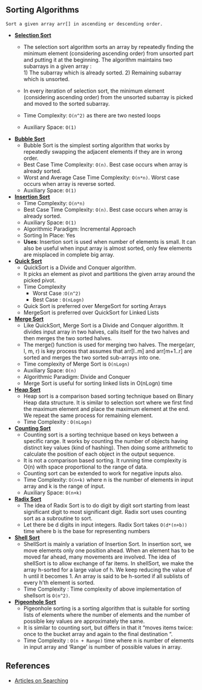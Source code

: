 ## Sorting Algorithms

```
Sort a given array arr[] in ascending or descending order.
```

- **[Selection Sort](Selection%20Sort)**
  - The selection sort algorithm sorts an array by repeatedly finding the minimum element (considering ascending order) from unsorted part and putting it at the beginning. The algorithm maintains two subarrays in a given array :  
        1) The subarray which is already sorted.
        2) Remaining subarray which is unsorted.

  - In every iteration of selection sort, the minimum element (considering ascending order) from the unsorted subarray is picked and moved to the sorted subarray.
  - Time Complexity: `O(n^2)` as there are two nested loops
  - Auxiliary Space: `O(1)`
- **[Bubble Sort](Bubble%20Sort)**
  - Bubble Sort is the simplest sorting algorithm that works by repeatedly swapping the adjacent elements if they are in wrong order.
  - Best Case Time Complexity: `O(n)`. Best case occurs when array is already sorted.
  - Worst and Average Case Time Complexity: `O(n*n)`. Worst case occurs when array is reverse sorted.
  - Auxiliary Space: `O(1)`
- **[Insertion Sort](Insertion%20Sort)**
  - Time Complexity: `O(n*n)`
  - Best Case Time Complexity: `O(n)`. Best case occurs when array is already sorted.
  - Auxiliary Space: `O(1)`
  - Algorithmic Paradigm: Incremental Approach
  - Sorting In Place: Yes
  - **Uses**: Insertion sort is used when number of elements is small. It can also be useful when input array is almost sorted, only few elements are misplaced in complete big array.
- **[Quick Sort](Quick%20Sort)**
   - QuickSort is a Divide and Conquer algorithm. 
   - It picks an element as pivot and partitions the given array around the picked pivot.
   - Time Complexity
      - Worst Case :`O(n^2)`
      - Best Case : `O(nLogn)`
   - Quick Sort is preferred over MergeSort for sorting Arrays
   - MergeSort is preferred over QuickSort for Linked Lists
- **[Merge Sort](Merge%20Sort)**
  - Like QuickSort, Merge Sort is a Divide and Conquer algorithm. It divides input array in two halves, calls itself for the two halves and then merges the two sorted halves.
  - The merge() function is used for merging two halves. The merge(arr, l, m, r) is key process that assumes that arr[l..m] and arr[m+1..r] are sorted and merges the two sorted sub-arrays into one.
  - Time complexity of Merge Sort is `O(nLogn)`
  - Auxiliary Space: `O(n)`
  - Algorithmic Paradigm: Divide and Conquer
  - Merge Sort is useful for sorting linked lists in O(nLogn) time
- **[Heap Sort](Heap%20Sort)**
  - Heap sort is a comparison based sorting technique based on Binary Heap data structure. It is similar to selection sort where we first find the maximum element and place the maximum element at the end. We repeat the same process for remaining element.
  - Time Complexity : `O(nLogn)`
- **[Counting Sort](Counting%20Sort)**
  - Counting sort is a sorting technique based on keys between a specific range. It works by counting the number of objects having distinct key values (kind of hashing). Then doing some arithmetic to calculate the position of each object in the output sequence.
  -  It is not a comparison based sorting. It running time complexity is O(n) with space proportional to the range of data.
  -  Counting sort can be extended to work for negative inputs also.
  - Time Complexity: `O(n+k)` where n is the number of elements in input array and k is the range of input.
  - Auxiliary Space: `O(n+k)`
- **[Radix Sort](Radix%20Sort)**
  - The idea of Radix Sort is to do digit by digit sort starting from least significant digit to most significant digit. Radix sort uses counting sort as a subroutine to sort.
  - Let there be d digits in input integers. Radix Sort takes `O(d*(n+b))` time where b is the base for representing numbers
- **[Shell Sort](Shell%20Sort)**
  - ShellSort is mainly a variation of Insertion Sort. In insertion sort, we move elements only one position ahead. When an element has to be moved far ahead, many movements are involved. The idea of shellSort is to allow exchange of far items. In shellSort, we make the array h-sorted for a large value of h. We keep reducing the value of h until it becomes 1. An array is said to be h-sorted if all sublists of every h’th element is sorted.
  - Time Complexity : Time complexity of above implementation of shellsort is `O(n^2)`.
- **[Pigeonhole Sort](Pigeonhole%20Sort)**
  - Pigeonhole sorting is a sorting algorithm that is suitable for sorting lists of elements where the number of elements and the number of possible key values are approximately the same.
  - It is similar to counting sort, but differs in that it “moves items twice: once to the bucket array and again to the final destination “.
  - Time Complexity : `O(n + Range)` time where n is number of elements in input array and ‘Range’ is number of possible values in array.

## References

- [Articles on Searching](http://www.geeksforgeeks.org/sorting-algorithms/)
